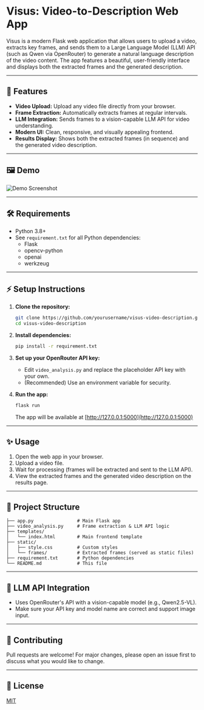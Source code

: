 # Visus: Video-to-Description Web App

Visus is a modern Flask web application that allows users to upload a video, extracts key frames, and sends them to a Large Language Model (LLM) API (such as Qwen via OpenRouter) to generate a natural language description of the video content. The app features a beautiful, user-friendly interface and displays both the extracted frames and the generated description.

---

## 🚀 Features
- **Video Upload:** Upload any video file directly from your browser.
- **Frame Extraction:** Automatically extracts frames at regular intervals.
- **LLM Integration:** Sends frames to a vision-capable LLM API for video understanding.
- **Modern UI:** Clean, responsive, and visually appealing frontend.
- **Results Display:** Shows both the extracted frames (in sequence) and the generated video description.

---

## 🖼️ Demo
![Demo Screenshot](static/demo_screenshot.png)

---

## 🛠️ Requirements
- Python 3.8+
- See `requirement.txt` for all Python dependencies:
  - Flask
  - opencv-python
  - openai
  - werkzeug

---

## ⚡ Setup Instructions

1. **Clone the repository:**
   ```bash
   git clone https://github.com/yourusername/visus-video-description.git
   cd visus-video-description
   ```

2. **Install dependencies:**
   ```bash
   pip install -r requirement.txt
   ```

3. **Set up your OpenRouter API key:**
   - Edit `video_analysis.py` and replace the placeholder API key with your own.
   - (Recommended) Use an environment variable for security.

4. **Run the app:**
   ```bash
   flask run
   ```
   The app will be available at [http://127.0.0.1:5000](http://127.0.0.1:5000)

---

## ✨ Usage
1. Open the web app in your browser.
2. Upload a video file.
3. Wait for processing (frames will be extracted and sent to the LLM API).
4. View the extracted frames and the generated video description on the results page.

---

## 🧩 Project Structure
```
├── app.py                # Main Flask app
├── video_analysis.py     # Frame extraction & LLM API logic
├── templates/
│   └── index.html        # Main frontend template
├── static/
│   ├── style.css         # Custom styles
│   └── frames/           # Extracted frames (served as static files)
├── requirement.txt       # Python dependencies
└── README.md             # This file
```

---

## 🤖 LLM API Integration
- Uses OpenRouter's API with a vision-capable model (e.g., Qwen2.5-VL).
- Make sure your API key and model name are correct and support image input.

---

## 🤝 Contributing
Pull requests are welcome! For major changes, please open an issue first to discuss what you would like to change.

---

## 📄 License
[MIT](LICENSE) 